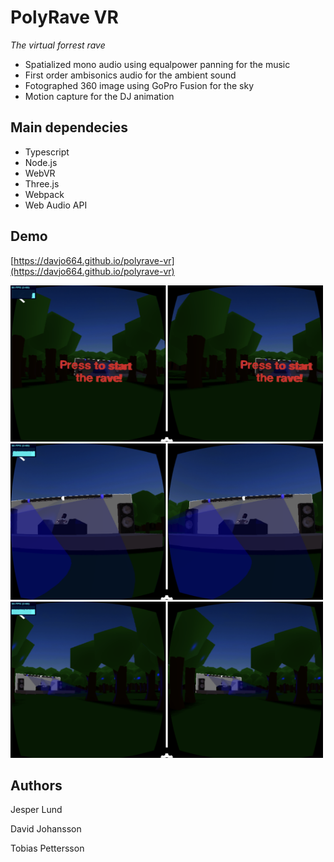 # PolyRave VR
*The virtual forrest rave*

- Spatialized mono audio using equalpower panning for the music
- First order ambisonics audio for the ambient sound
- Fotographed 360 image using GoPro Fusion for the sky
- Motion capture for the DJ animation

## Main dependecies

- Typescript
- Node.js
- WebVR
- Three.js
- Webpack
- Web Audio API

## Demo

[https://davjo664.github.io/polyrave-vr](https://davjo664.github.io/polyrave-vr)

<img src="./images/IMG1.PNG" width="500" height="250" />
<img src="./images/IMG2.PNG" width="500" height="250" />
<img src="./images/IMG3.PNG" width="500" height="250" />

## Authors

Jesper Lund

David Johansson

Tobias Pettersson
